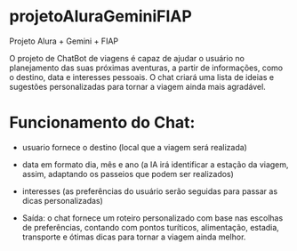 # projetoAluraGeminiFIAP
Projeto Alura + Gemini + FIAP

O projeto de ChatBot de viagens é capaz de ajudar o usuário no planejamento das suas próximas aventuras, a partir de informações, como o destino, data e interesses pessoais. O chat criará uma lista de ideias e sugestões personalizadas para tornar a viagem ainda mais agradável.

# Funcionamento do Chat:
- usuario fornece o destino (local que a viagem será realizada)
- data em formato dia, mês e ano (a IA irá identificar a estação da viagem, assim, adaptando os passeios que podem ser realizados)
- interesses (as preferências do usuário serão seguidas para passar as dicas personalizadas)

- Saída: o chat fornece um roteiro personalizado com base nas escolhas de preferências, contando com pontos turíticos, alimentação, estadia, transporte e ótimas dicas para tornar a viagem ainda melhor.
